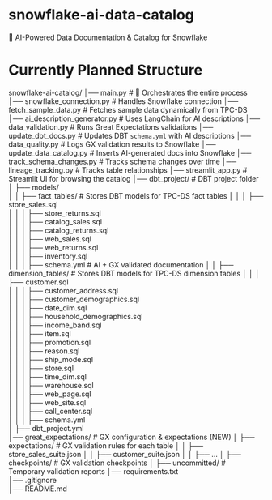 # snowflake-ai-data-catalog
🚀 AI-Powered Data Documentation & Catalog for Snowflake
#
#
#
# Currently Planned Structure
snowflake-ai-catalog/
│── main.py                    # 🚀 Orchestrates the entire process
│── snowflake_connection.py     # Handles Snowflake connection
│── fetch_sample_data.py        # Fetches sample data dynamically from TPC-DS
│── ai_description_generator.py # Uses LangChain for AI descriptions
│── data_validation.py          # Runs Great Expectations validations
│── update_dbt_docs.py          # Updates DBT `schema.yml` with AI descriptions
│── data_quality.py             # Logs GX validation results to Snowflake
│── update_data_catalog.py      # Inserts AI-generated docs into Snowflake
│── track_schema_changes.py     # Tracks schema changes over time
│── lineage_tracking.py         # Tracks table relationships
│── streamlit_app.py            # Streamlit UI for browsing the catalog
│── dbt_project/                # DBT project folder
│   ├── models/                 
│   │   ├── fact_tables/        # Stores DBT models for TPC-DS fact tables
│   │   │   ├── store_sales.sql      
│   │   │   ├── store_returns.sql  
│   │   │   ├── catalog_sales.sql  
│   │   │   ├── catalog_returns.sql  
│   │   │   ├── web_sales.sql  
│   │   │   ├── web_returns.sql  
│   │   │   ├── inventory.sql  
│   │   │   ├── schema.yml       # AI + GX validated documentation
│   │   ├── dimension_tables/    # Stores DBT models for TPC-DS dimension tables
│   │   │   ├── customer.sql    
│   │   │   ├── customer_address.sql    
│   │   │   ├── customer_demographics.sql    
│   │   │   ├── date_dim.sql    
│   │   │   ├── household_demographics.sql    
│   │   │   ├── income_band.sql    
│   │   │   ├── item.sql    
│   │   │   ├── promotion.sql    
│   │   │   ├── reason.sql    
│   │   │   ├── ship_mode.sql    
│   │   │   ├── store.sql    
│   │   │   ├── time_dim.sql    
│   │   │   ├── warehouse.sql    
│   │   │   ├── web_page.sql    
│   │   │   ├── web_site.sql    
│   │   │   ├── call_center.sql    
│   │   │   ├── schema.yml       
│   ├── dbt_project.yml         
│── great_expectations/         # GX configuration & expectations (NEW)
│   ├── expectations/           # GX validation rules for each table
│   │   ├── store_sales_suite.json
│   │   ├── customer_suite.json
│   │   ├── ...
│   ├── checkpoints/            # GX validation checkpoints
│   ├── uncommitted/            # Temporary validation reports
│── requirements.txt            
│── .gitignore                  
│── README.md   